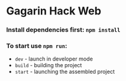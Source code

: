 # Gagarin Hack Web

### Install dependencies first: `npm install`

### To start use `npm run`:
- `dev` - launch in developer mode
- `build` - building the project
- `start` - launching the assembled project
